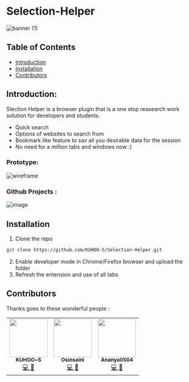 # Selection-Helper

![banner (1)](https://user-images.githubusercontent.com/56020411/127701851-2abcf11a-48f4-4b71-8100-4d7688940831.png)


## Table of Contents
* [Introduction](#introduction)
* [Installation](#installation)
* [Contributors](#contributors)

## Introduction:
Slection Helper is a browser plugin that is a one stop reasearch work solution for developers and students.
- Quick search
- Options of websites to search from
- Bookmark like feature to sav all you desirable data for the session
- No need for a million tabs and windows now :)


### Prototype:
![wireframe](https://user-images.githubusercontent.com/56020411/127701651-96bcaeb3-81f6-4365-a24a-0c7923a7c2cc.png)


### Github Projects :
![image](https://user-images.githubusercontent.com/45617530/127694494-a31bbfcf-9e51-45f2-beac-e939b3d0c354.png)

## Installation

1. Clone the repo
```sh
git clone https://github.com/KUHOO-S/Selection-Helper.git
```
2. Enable developer mode in Chrome/Firefox browser and upload the folder
3. Refresh the entension and use of all tabs

## Contributors

Thanks goes to these wonderful people :

<!-- ALL-CONTRIBUTORS-LIST:START - Do not remove or modify this section -->
<!-- prettier-ignore-start -->
<!-- markdownlint-disable -->
<table>
  <tr>
    <td align="center"><a href="https://github.com/KUHOO-S"><img src="https://avatars2.githubusercontent.com/u/45617530?s=460&u=e8f348e1baa81db8b5d7358c959f89b4f8c2f6c8&v=4" width="100px;" alt=""/><br /><sub><b>KUHOO-S</b></sub></a><br /><a href="https://github.com/KUHOO-S/Selection-Helper/commits?author=KUHOO-S" title="Code,Doccumentation">💻 📖</a></td>
    <td align="center"><a href="https://github.com/oshinsaini"><img src="https://avatars.githubusercontent.com/u/56020411?v=4" width="100px;" alt=""/><br /><sub><b>Osinsaini</b></sub></a><br /><a href="https://github.com/KUHOO-S/Selection-Helper/commits?author=oshinsaini" title="Code,Design">💻 🎨</a></td>
    <td align="center"><a href="https://github.com/ananya0504"><img src="https://avatars.githubusercontent.com/u/50453232?v=4" width="100px;" alt=""/><br /><sub><b>Ananya0504</b></sub></a><br /><a href="https://github.com/KUHOO-S/Selection-Helper/commits?author=ananya0504" title="Code,Design">💻 🎨</a></td>
  </tr>
</table>

<!-- markdownlint-enable -->
<!-- prettier-ignore-end -->
<!-- ALL-CONTRIBUTORS-LIST:END -->

